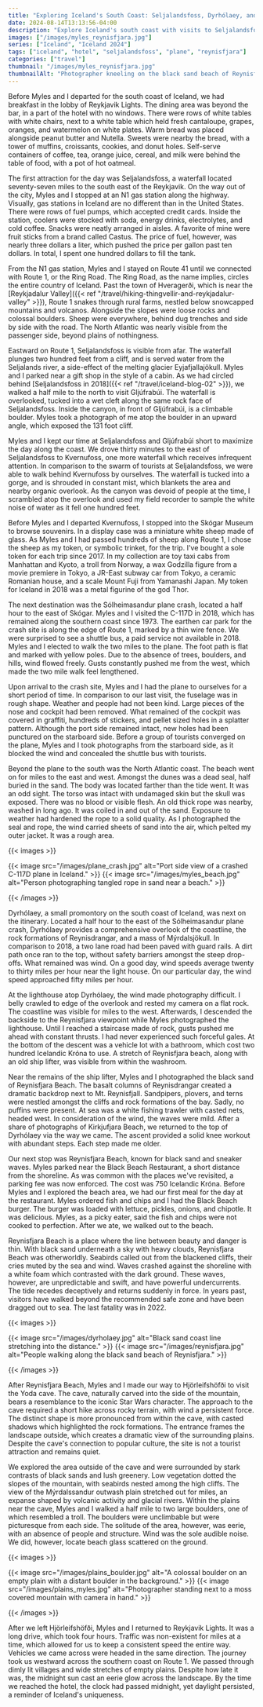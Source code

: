 ```yaml
---
title: "Exploring Iceland's South Coast: Seljalandsfoss, Dyrhólaey, and Reynisfjara Beach"
date: 2024-08-14T13:13:56-04:00
description: "Explore Iceland's south coast with visits to Seljalandsfoss, Dyrhólaey, and Reynisfjara Beach. Discover breathtaking landscapes and hidden gems."
images: ["/images/myles_reynisfjara.jpg"]
series: ["Iceland", "Iceland 2024"]
tags: ["iceland", "hotel", "seljalandsfoss", "plane", "reynisfjara"]
categories: ["travel"]
thumbnail: "/images/myles_reynisfjara.jpg"
thumbnailAlt: "Photographer kneeling on the black sand beach of Reynisfjara, Iceland, with a camera raised to take a picture."
---
```


Before Myles and I departed for the south coast of Iceland, we had breakfast in the lobby of Reykjavik Lights. The dining area was beyond the bar, in a part of the hotel with no windows. There were rows of white tables with white chairs, next to a white table which held fresh cantaloupe, grapes, oranges, and watermelon on white plates. Warm bread was placed alongside peanut butter and Nutella. Sweets were nearby the bread, with a tower of muffins, croissants, cookies, and donut holes. Self-serve containers of coffee, tea, orange juice, cereal, and milk were behind the table of food, with a pot of hot oatmeal.

The first attraction for the day was Seljalandsfoss, a waterfall located seventy-seven miles to the south east of the Reykjavik. On the way out of the city, Myles and I stopped at an N1 gas station along the highway. Visually, gas stations in Iceland are no different than in the United States. There were rows of fuel pumps, which accepted credit cards. Inside the station, coolers were stocked with soda, energy drinks, electrolytes, and cold coffee. Snacks were neatly arranged in aisles. A favorite of mine were fruit sticks from a brand called Castus. The price of fuel, however, was nearly three dollars a liter, which pushed the price per gallon past ten dollars. In total, I spent one hundred dollars to fill the tank.

From the N1 gas station, Myles and I stayed on Route 41 until we connected with Route 1, or the Ring Road. The Ring Road, as the name implies, circles the entire country of Iceland. Past the town of Hveragerði, which is near the [Reykjadalur Valley]({{< ref "/travel/hiking-thingvellir-and-reykjadalur-valley" >}}), Route 1 snakes through rural farms, nestled below snowcapped mountains and volcanos. Alongside the slopes were loose rocks and colossal boulders. Sheep were everywhere, behind dug trenches and side by side with the road. The North Atlantic was nearly visible from the passenger side, beyond plains of nothingness.

Eastward on Route 1, Seljalandsfoss is visible from afar. The waterfall plunges two hundred feet from a cliff, and is served water from the Seljalands river, a side-effect of the melting glacier Eyjafjallajökull. Myles and I parked near a gift shop in the style of a cabin. As we had circled behind [Seljalandsfoss in 2018]({{< ref "/travel/iceland-blog-02" >}}), we walked a half mile to the north to visit Gljúfrabúi. The waterfall is overlooked, tucked into a wet cleft along the same rock face of Seljalandsfoss. Inside the canyon, in front of Gljúfrabúi, is a climbable boulder. Myles took a photograph of me atop the boulder in an upward angle, which exposed the 131 foot cliff.

Myles and I kept our time at Seljalandsfoss and Gljúfrabúi short to maximize the day along the coast. We drove thirty minutes to the east of Seljalandsfoss to Kvernufoss, one more waterfall which receives infrequent attention. In comparison to the swarm of tourists at Seljalandsfoss, we were able to walk behind Kvernufoss by ourselves. The waterfall is tucked into a gorge, and is shrouded in constant mist, which blankets the area and nearby organic overlook. As the canyon was devoid of people at the time, I scrambled atop the overlook and used my field recorder to sample the white noise of water as it fell one hundred feet.

Before Myles and I departed Kvernufoss, I stopped into the Skógar Museum to browse souvenirs. In a display case was a miniature white sheep made of glass. As Myles and I had passed hundreds of sheep along Route 1, I chose the sheep as my token, or symbolic trinket, for the trip. I've bought a sole token for each trip since 2017. In my collection are toy taxi cabs from Manhattan and Kyoto, a troll from Norway, a wax Godzilla figure from a movie premiere in Tokyo, a JR-East subway car from Tokyo, a ceramic Romanian house, and a scale Mount Fuji from Yamanashi Japan. My token for Iceland in 2018 was a metal figurine of the god Thor.

The next destination was the Sólheimasandur plane crash, located a half hour to the east of Skógar. Myles and I visited the C-117D in 2018, which has remained along the southern coast since 1973. The earthen car park for the crash site is along the edge of Route 1, marked by a thin wire fence. We were surprised to see a shuttle bus, a paid service not available in 2018. Myles and I elected to walk the two miles to the plane. The foot path is flat and marked with yellow poles. Due to the absence of trees, boulders, and hills, wind flowed freely. Gusts constantly pushed me from the west, which made the two mile walk feel lengthened.

Upon arrival to the crash site, Myles and I had the plane to ourselves for a short period of time. In comparison to our last visit, the fuselage was in rough shape. Weather and people had not been kind. Large pieces of the nose and cockpit had been removed. What remained of the cockpit was covered in graffiti, hundreds of stickers, and pellet sized holes in a splatter pattern. Although the port side remained intact, new holes had been punctured on the starboard side. Before a group of tourists converged on the plane, Myles and I took photographs from the starboard side, as it blocked the wind and concealed the shuttle bus with tourists.

Beyond the plane to the south was the North Atlantic coast. The beach went on for miles to the east and west. Amongst the dunes was a dead seal, half buried in the sand. The body was located farther than the tide went. It was an odd sight. The torso was intact with undamaged skin but the skull was exposed. There was no blood or visible flesh. An old thick rope was nearby, washed in long ago. It was coiled in and out of the sand. Exposure to weather had hardened the rope to a solid quality. As I photographed the seal and rope, the wind carried sheets of sand into the air, which pelted my outer jacket. It was a rough area.

{{< images >}}

{{< image src="/images/plane_crash.jpg" alt="Port side view of a crashed C-117D plane in Iceland." >}}
{{< image src="/images/myles_beach.jpg" alt="Person photographing tangled rope in sand near a beach." >}}

{{< /images >}}

Dyrhólaey, a small promontory on the south coast of Iceland, was next on the itinerary. Located a half hour to the east of the Sólheimasandur plane crash, Dyrhólaey provides a comprehensive overlook of the coastline, the rock formations of Reynisdrangar, and a mass of Mýrdalsjökull. In comparison to 2018, a two lane road had been paved with guard rails. A dirt path once ran to the top, without safety barriers amongst the steep drop-offs. What remained was wind. On a good day, wind speeds average twenty to thirty miles per hour near the light house. On our particular day, the wind speed approached fifty miles per hour.

At the lighthouse atop Dyrhólaey, the wind made photography difficult. I belly crawled to edge of the overlook and rested my camera on a flat rock. The coastline was visible for miles to the west. Afterwards, I descended the backside to the Reynisfjara viewpoint while Myles photographed the lighthouse. Until I reached a staircase made of rock, gusts pushed me ahead with constant thrusts. I had never experienced such forceful gales. At the bottom of the descent was a vehicle lot with a bathroom, which cost two hundred Icelandic Króna to use. A stretch of Reynisfjara beach, along with an old ship lifter, was visible from within the washroom.

Near the remains of the ship lifter, Myles and I photographed the black sand of Reynisfjara Beach. The basalt columns of Reynisdrangar created a dramatic backdrop next to Mt. Reynisfjall. Sandpipers, plovers, and terns were nestled amongst the cliffs and rock formations of the bay. Sadly, no puffins were present. At sea was a white fishing trawler with casted nets, headed west. In consideration of the wind, the waves were mild. After a share of photographs of Kirkjufjara Beach, we returned to the top of Dyrhólaey via the way we came. The ascent provided a solid knee workout with abundant steps. Each step made me older.

Our next stop was Reynisfjara Beach, known for black sand and sneaker waves. Myles parked near the Black Beach Restaurant, a short distance from the shoreline. As was common with the places we've revisited, a parking fee was now enforced. The cost was 750 Icelandic Króna. Before Myles and I explored the beach area, we had our first meal for the day at the restaurant. Myles ordered fish and chips and I had the Black Beach burger. The burger was loaded with lettuce, pickles, onions, and chipotle. It was delicious. Myles, as a picky eater, said the fish and chips were not cooked to perfection. After we ate, we walked out to the beach.

Reynisfjara Beach is a place where the line between beauty and danger is thin. With black sand underneath a sky with heavy clouds, Reynisfjara Beach was otherworldly. Seabirds called out from the blackened cliffs, their cries muted by the sea and wind. Waves crashed against the shoreline with a white foam which contrasted with the dark ground. These waves, however, are unpredictable and swift, and have powerful undercurrents. The tide recedes deceptively and returns suddenly in force. In years past, visitors have walked beyond the recommended safe zone and have been dragged out to sea. The last fatality was in 2022.

{{< images >}}

{{< image src="/images/dyrholaey.jpg" alt="Black sand coast line stretching into the distance." >}}
{{< image src="/images/reynisfjara.jpg" alt="People walking along the black sand beach of Reynisfjara." >}}

{{< /images >}}

After Reynisfjara Beach, Myles and I made our way to Hjörleifshöfði to visit the Yoda cave. The cave, naturally carved into the side of the mountain, bears a resemblance to the iconic Star Wars character. The approach to the cave required a short hike across rocky terrain, with wind a persistent force. The distinct shape is more pronounced from within the cave, with casted shadows which highlighted the rock formations. The entrance frames the landscape outside, which creates a dramatic view of the surrounding plains. Despite the cave's connection to popular culture, the site is not a tourist attraction and remains quiet.

We explored the area outside of the cave and were surrounded by stark contrasts of black sands and lush greenery. Low vegetation dotted the slopes of the mountain, with seabirds nested among the high cliffs. The view of the Mýrdalssandur outwash plain stretched out for miles, an expanse shaped by volcanic activity and glacial rivers. Within the plains near the cave, Myles and I walked a half mile to two large boulders, one of which resembled a troll. The boulders were unclimbable but were picturesque from each side. The solitude of the area, however, was eerie, with an absence of people and structure. Wind was the sole audible noise. We did, however, locate beach glass scattered on the ground.

{{< images >}}

{{< image src="/images/plains_boulder.jpg" alt="A colossal boulder on an empty plain with a distant boulder in the background." >}}
{{< image src="/images/plains_myles.jpg" alt="Photographer standing next to a moss covered mountain with camera in hand." >}}

{{< /images >}}

After we left Hjörleifshöfði, Myles and I returned to Reykjavik Lights. It was a long drive, which took four hours. Traffic was non-existent for miles at a time, which allowed for us to keep a consistent speed the entire way. Vehicles we came across were headed in the same direction. The journey took us westward across the southern coast on Route 1. We passed through dimly lit villages and wide stretches of empty plains. Despite how late it was, the midnight sun cast an eerie glow across the landscape. By the time we reached the hotel, the clock had passed midnight, yet daylight persisted, a reminder of Iceland's uniqueness.
